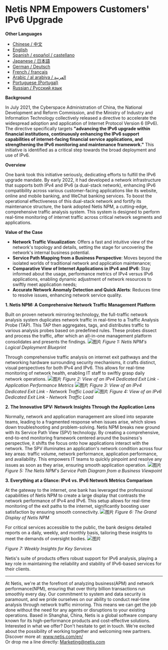 # Netis NPM Empowers Customers' IPv6 Upgrade

**Other Languages**

+ [Chinese / 中文](https://github.com/lvdeshuii/OverFlow/blob/main/docs/zh/Netis-NPM-Empowers-Customers-IPv6-Upgrade-zh.md)
+ [English](https://github.com/lvdeshuii/OverFlow/blob/main/docs/en/Netis-NPM-Empowers-Customers-IPv6-Upgrade-en.md)
+ [Spanish / español / castellano](https://github.com/lvdeshuii/OverFlow/blob/main/docs/es/Netis-NPM-Empowers-Customers-IPv6-Upgrade-es.md)
+ [Japanese / 日本語](https://github.com/lvdeshuii/OverFlow/blob/main/docs/ja/Netis-NPM-Empowers-Customers-IPv6-Upgrade-ja.md)
+ [German / Deutsch](https://github.com/lvdeshuii/OverFlow/blob/main/docs/de/Netis-NPM-Empowers-Customers-IPv6-Upgrade-de.md)
+ [French / français](https://github.com/lvdeshuii/OverFlow/blob/main/docs/fr/Netis-NPM-Empowers-Customers-IPv6-Upgrade-fr.md)
+ [Arabic / al arabiya / العربية](https://github.com/lvdeshuii/OverFlow/blob/main/docs/ar/Netis-NPM-Empowers-Customers-IPv6-Upgrade-ar.md)
+ [Portuguese (Portugal)](https://github.com/lvdeshuii/OverFlow/blob/main/docs/pt/Netis-NPM-Empowers-Customers-IPv6-Upgrade-pt.md)
+ [Russian / Русский язык](https://github.com/lvdeshuii/OverFlow/blob/main/docs/ru/Netis-NPM-Empowers-Customers-IPv6-Upgrade-ru.md)


**Background**

In July 2021, the Cyberspace Administration of China, the National Development and Reform Commission, and the Ministry of Industry and Information Technology collectively released a directive to accelerate the widespread adoption and application of Internet Protocol Version 6 (IPv6). The directive specifically targets **"advancing the IPv6 upgrade within financial institutions, continuously enhancing the IPv6 support capabilities of internet-facing financial service applications, and strengthening the IPv6 monitoring and maintenance framework."** This initiative is identified as a critical step towards the broad deployment and use of IPv6.

**Overview**

One bank took this initiative seriously, dedicating efforts to fulfill the IPv6 upgrade mandate. By early 2022, it had developed a network infrastructure that supports both IPv4 and IPv6 (a dual-stack network), enhancing IPv6 compatibility across various customer-facing applications like its website, online and mobile banking, and WeChat banking services. To boost the operational effectiveness of this dual-stack network and fortify its maintenance structure, the bank adopted Netis NPM, a cutting-edge, comprehensive traffic analysis system. This system is designed to perform real-time monitoring of internet traffic across critical network segments and applications.

**Value of the Case**

- **Network Traffic Visualization**: Offers a fast and intuitive view of the network's topology and details, setting the stage for uncovering the network's internal business potential.
- **Service Path Mapping from a Business Perspective**: Moves beyond the isolated worlds of traditional network and application maintenance;
- **Comparative View of Internet Applications in IPv4 and IPv6**: Stay informed about the usage, performance metrics of IPv4 versus IPv6 applications, enabling dynamic adjustment of network resources to swiftly meet application needs;
- **Accurate Network Anomaly Detection and Quick Alerts**: Reduces time to resolve issues, enhancing network service quality.

**1. Netis NPM: A Comprehensive Network Traffic Management Platform**

Built on proven network mirroring technology, the full-traffic network analysis system duplicates network traffic in real-time to a Traffic Analysis Probe (TAP). This TAP then aggregates, tags, and distributes traffic to various analysis probes based on predefined rules. These probes dissect and process the traffic, after which an all-in-one management platform consolidates and presents the findings.
![图片](https://mmbiz.qpic.cn/mmbiz_png/o672k3fsicq3hHmITGktAGic9O31RicFkrdmOY8s0Zx1QLXLJAwZPCTCVweXBzFohlQVec4ZWSD75iafRL0nuxPedQ/640?wx_fmt=png&wxfrom=5&wx_lazy=1&wx_co=1)
*Figure 1: Netis NPM's Logical Deployment Blueprint*

Through comprehensive traffic analysis on internet exit pathways and the networking hardware surrounding security mechanisms, it crafts distinct, visual perspectives for both IPv4 and IPv6. This allows for real-time monitoring of network health, enabling IT staff to swiftly grasp daily network operations.
![图片](https://mmbiz.qpic.cn/mmbiz_png/o672k3fsicq3hHmITGktAGic9O31RicFkrdzV9UeJb7j2j2MdKqialiaWyAg8aaWdNAnxxkH5ibOpcL3mykCg1G68bPA/640?wx_fmt=png&wxfrom=5&wx_lazy=1&wx_co=1)
*Figure 2: View of an IPv4 Dedicated Exit Link - Application Performance Metrics*
![图片](https://mmbiz.qpic.cn/mmbiz_png/o672k3fsicq3hHmITGktAGic9O31RicFkrdLebyqoTAYIJEwomHz2EAtVUYrickXjJ57I8POcGUIXDL3wg7TzyibD6w/640?wx_fmt=png&wxfrom=5&wx_lazy=1&wx_co=1)
*Figure 3: View of an IPv4 Dedicated Exit Link - Network Traffic Load*
![图片](https://mmbiz.qpic.cn/mmbiz_png/o672k3fsicq3hHmITGktAGic9O31RicFkrdNd5IJZE9kThvyGBOKXnLbicb8h9yHh7gQZXriboIntLgvIXEjXSFLUrQ/640?wx_fmt=png&wxfrom=5&wx_lazy=1&wx_co=1)
*Figure 4: View of an IPv6 Dedicated Exit Link - Network Traffic Load*

**2. The Innovative SPV: Network Insights Through the Application Lens**

Normally, network and application management are siloed into separate teams, leading to a fragmented response when issues arise, which slows down troubleshooting and problem-solving. Netis NPM breaks new ground with its Service Path View (SPV) technology. By creating a comprehensive, end-to-end monitoring framework centered around the business's perspective, it shifts the focus onto how applications interact with the network. The SPV illuminates an application's network condition across four key areas: traffic volume, network performance, application performance, and availability. This empowers IT teams to quickly pinpoint and resolve any issues as soon as they arise, ensuring smooth application operation.
![图片](https://mmbiz.qpic.cn/mmbiz_png/o672k3fsicq3hHmITGktAGic9O31RicFkrd7ibZGpAdR6x5s4JPYOrSQqgibTXTVoK53cRxPSawqYnplztwXVAiaNIFQ/640?wx_fmt=png&wxfrom=5&wx_lazy=1&wx_co=1)
*Figure 5: The Netis NPM's Service Path Diagram from a Business Viewpoint*

**3. Everything at a Glance: IPv4 vs. IPv6 Network Metrics Comparison**

At the gateway to the internet, one bank has leveraged the professional capabilities of Netis NPM to create a large display that contrasts the network performance of IPv4 and IPv6. This setup allows for real-time monitoring of the exit paths to the internet, significantly boosting user satisfaction by ensuring smooth connectivity.
![图片](https://mmbiz.qpic.cn/mmbiz_png/o672k3fsicq3hHmITGktAGic9O31RicFkrd0icN9vsmAf2Tp1gks2V2Z3nx266D6ia02XqbTP9Jvu1srs0ve7xFa2Dw/640?wx_fmt=png&wxfrom=5&wx_lazy=1&wx_co=1)
*Figure 6: The Grand Display of Netis NPM*

For critical services accessible to the public, the bank designs detailed reports on a daily, weekly, and monthly basis, tailoring these insights to meet the demands of oversight bodies.
![图片](https://mmbiz.qpic.cn/mmbiz_png/o672k3fsicq3hHmITGktAGic9O31RicFkrdIngXzdI72uJ9mrwpx0LHnmpWslsam5qu2s1R5ADQDcTos941Xz4vXg/640?wx_fmt=png&wxfrom=5&wx_lazy=1&wx_co=1)

*Figure 7: Weekly Insights for Key Services*

Netis's suite of products offers robust support for IPv6 analysis, playing a key role in maintaining the reliability and stability of IPv6-based services for their clients.
***
At Netis, we're at the forefront of analyzing business(APM) and network performance(NPM), ensuring that over thirty billion transactions run smoothly every day. Our commitment to system and data security is paramount, and we pride ourselves on our ability to conduct real-time analysis through network traffic mirroring. This means we can get the job done without the need for any agents or disruptions to your existing operations. Based in Shanghai, China, Netis is a global software company known for its high-performance products and cost-effective solutions. Interested in what we offer? Don't hesitate to get in touch. We're excited about the possibility of working together and welcoming new partners.  
Discover more at: www.netis.com/en/  
Or drop me a line directly: Marketing@netis.com
